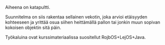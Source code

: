 Aiheena on katapultti.

Suunnitelma on siis rakentaa sellainen vekotin, joka arvioi etäisyyden kohteeseen ja yrittää osua siihen heittämällä pallon tai jonkin muun sopivan kokoisen objektin sitä päin.

Työkaluina ovat kurssimateriaalissa suositellut RojbOS+LejOS+Java.
